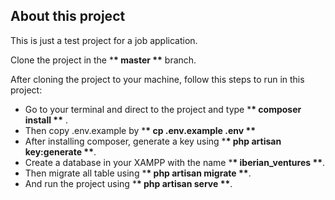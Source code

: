 ## About this project

This is just a test project for a job application.

Clone the project in the \***\* master \*\*** branch.

After cloning the project to your machine, follow this steps to run in this project:

-   Go to your terminal and direct to the project and type \***\* composer install \*\*** .
-   Then copy .env.example by \***\* cp .env.example .env \*\***
-   After installing composer, generate a key using \***\* php artisan key:generate \*\***.
-   Create a database in your XAMPP with the name \***\* iberian_ventures \*\***.
-   Then migrate all table using \***\* php artisan migrate \*\***.
-   And run the project using \***\* php artisan serve \*\***.

